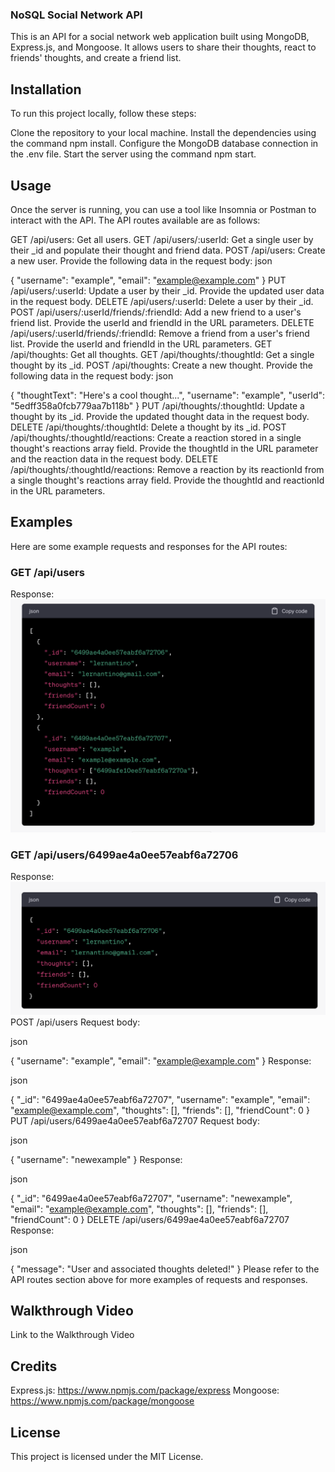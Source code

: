 ### NoSQL Social Network API
This is an API for a social network web application built using MongoDB, Express.js, and Mongoose. It allows users to share their thoughts, react to friends' thoughts, and create a friend list.

## Installation
To run this project locally, follow these steps:

Clone the repository to your local machine.
Install the dependencies using the command npm install.
Configure the MongoDB database connection in the .env file.
Start the server using the command npm start.
## Usage
Once the server is running, you can use a tool like Insomnia or Postman to interact with the API. The API routes available are as follows:

GET /api/users: Get all users.
GET /api/users/:userId: Get a single user by their _id and populate their thought and friend data.
POST /api/users: Create a new user. Provide the following data in the request body:
json

{
  "username": "example",
  "email": "example@example.com"
}
PUT /api/users/:userId: Update a user by their _id. Provide the updated user data in the request body.
DELETE /api/users/:userId: Delete a user by their _id.
POST /api/users/:userId/friends/:friendId: Add a new friend to a user's friend list. Provide the userId and friendId in the URL parameters.
DELETE /api/users/:userId/friends/:friendId: Remove a friend from a user's friend list. Provide the userId and friendId in the URL parameters.
GET /api/thoughts: Get all thoughts.
GET /api/thoughts/:thoughtId: Get a single thought by its _id.
POST /api/thoughts: Create a new thought. Provide the following data in the request body:
json

{
  "thoughtText": "Here's a cool thought...",
  "username": "example",
  "userId": "5edff358a0fcb779aa7b118b"
}
PUT /api/thoughts/:thoughtId: Update a thought by its _id. Provide the updated thought data in the request body.
DELETE /api/thoughts/:thoughtId: Delete a thought by its _id.
POST /api/thoughts/:thoughtId/reactions: Create a reaction stored in a single thought's reactions array field. Provide the thoughtId in the URL parameter and the reaction data in the request body.
DELETE /api/thoughts/:thoughtId/reactions: Remove a reaction by its reactionId from a single thought's reactions array field. Provide the thoughtId and reactionId in the URL parameters.
## Examples
Here are some example requests and responses for the API routes:

### GET /api/users
Response:
![My picture sample 1](./02-Challenge/Assets/1.png)
### GET /api/users/6499ae4a0ee57eabf6a72706
Response:
![My picture sample 2](./02-Challenge//Assets/2.png)
POST /api/users
Request body:

json

{
  "username": "example",
  "email": "example@example.com"
}
Response:

json

{
  "_id": "6499ae4a0ee57eabf6a72707",
  "username": "example",
  "email": "example@example.com",
  "thoughts": [],
  "friends": [],
  "friendCount": 0
}
PUT /api/users/6499ae4a0ee57eabf6a72707
Request body:

json

{
  "username": "newexample"
}
Response:

json

{
  "_id": "6499ae4a0ee57eabf6a72707",
  "username": "newexample",
  "email": "example@example.com",
  "thoughts": [],
  "friends": [],
  "friendCount": 0
}
DELETE /api/users/6499ae4a0ee57eabf6a72707
Response:

json

{
  "message": "User and associated thoughts deleted!"
}
Please refer to the API routes section above for more examples of requests and responses.

## Walkthrough Video
Link to the Walkthrough Video

## Credits
Express.js: https://www.npmjs.com/package/express
Mongoose: https://www.npmjs.com/package/mongoose
## License
This project is licensed under the MIT License.

